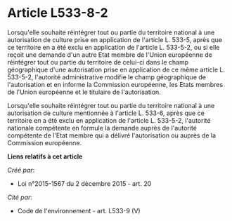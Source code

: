 # Article L533-8-2

Lorsqu'elle souhaite réintégrer tout ou partie du territoire national à une autorisation de culture prise en application de
l'article L. 533-5, après que ce territoire en a été exclu en application de l'article L. 533-5-2, ou si elle reçoit une
demande d'un autre Etat membre de l'Union européenne de réintégrer tout ou partie du territoire de celui-ci dans le champ
géographique d'une autorisation prise en application de ce même article L. 533-5-2, l'autorité administrative modifie le
champ géographique de l'autorisation et en informe la Commission européenne, les Etats membres de l'Union européenne et le
titulaire de l'autorisation.

Lorsqu'elle souhaite réintégrer tout ou partie du territoire national à une autorisation de culture mentionnée à l'article L.
533-6, après que ce territoire en a été exclu en application de l'article L. 533-5-2, l'autorité nationale compétente en
formule la demande auprès de l'autorité compétente de l'Etat membre qui a délivré l'autorisation ou auprès de la Commission
européenne.

**Liens relatifs à cet article**

_Créé par_:

  - Loi n°2015-1567 du 2 décembre 2015 - art. 20

_Cité par_:

  - Code de l'environnement - art. L533-9 (V)
